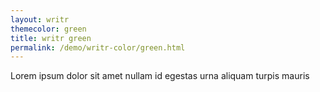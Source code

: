 ```yaml
---
layout: writr
themecolor: green
title: writr green
permalink: /demo/writr-color/green.html
---
```


Lorem ipsum dolor sit amet nullam id egestas urna aliquam turpis mauris 
